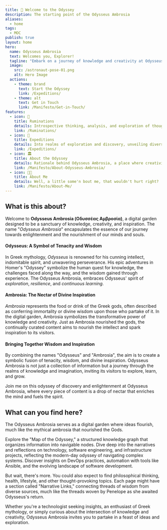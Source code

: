 ```yaml
---
title: 👋 Welcome to the Odyssey
description: The starting point of the Odysseus Ambrosia
aliases:
  - home
tags:
  - MOC
publish: true
layout: home
hero:
  name: Odysseus Ambrosia
  text: Welcomes you, Explorer!
  tagline: "Embark on a journey of knowledge and creativity at Odysseus Ambrosia: A Digital Garden of Inspiration and Enlightenment."
  image:
    src: /astronaut-pose-01.png
    alt: Hero Image
  actions:
    - theme: brand
      text: Start the Odyssey
      link: /Expeditions/
    - theme: alt
      text: Get in Touch
      link: /Manifesto/Get-in-Touch/
features:
  - icon: 🌱
    title: Ruminations
    details: Introspective thinking, analysis, and exploration of thoughts or feelings.
    link: /Ruminations/
  - icon: 🚀
    title: Expeditions
    details: Into realms of exploration and discovery, unveiling diverse experiences along the way.
    link: /Expeditions/
  - icon: 🏛️
    title: About the Odyssey
    details: Rationale behind Odysseus Ambrosia, a place where creativity thrives.
    link: /Manifesto/About-Odysseus-Ambrosia/
  - icon: 👨‍💻
    title: About Me
    details: Well, a little some'n bout me, that wouldn't hurt right?
    link: /Manifesto/About-Me/
---
```

## What is this about?

Welcome to **Odysseus Ambrosia (Οδυσσέας Αμβροσία)**, a digital garden designed to be a sanctuary of knowledge, creativity, and inspiration. The name "*Odysseus Ambrosia*" encapsulates the essence of our journey towards enlightenment and the nourishment of our minds and souls.

#### Odysseus: A Symbol of Tenacity and Wisdom

In Greek mythology, *Odysseus* is renowned for his cunning intellect, indomitable spirit, and unwavering perseverance. His epic adventures in Homer's "Odyssey" symbolize the human quest for knowledge, the challenges faced along the way, and the wisdom gained through experience. The Odysseus Ambrosia, embraces Odysseus' spirit of *exploration*, *resilience*, and *continuous learning*.

#### Ambrosia: The Nectar of Divine Inspiration

*Ambrosia* represents the food or drink of the Greek gods, often described as conferring immortality or divine wisdom upon those who partake of it. In the digital garden, Ambrosia symbolizes the transformative power of knowledge and creativity. Just as Ambrosia nourished the gods, the continually curated content aims to nourish the intellect and spark inspiration to its visitors.

#### Bringing Together Wisdom and Inspiration

By combining the names "Odysseus" and "Ambrosia", the aim is to create a symbolic fusion of tenacity, wisdom, and divine inspiration. Odysseus Ambrosia is not just a collection of information but a journey through the realms of knowledge and imagination, inviting its visitors to explore, learn, and grow.

Join me on this odyssey of discovery and enlightenment at Odysseus Ambrosia, where every piece of content is a drop of nectar that enriches the mind and fuels the spirit.

## What can you find here?

The Odysseus Ambrosia serves as a digital garden where ideas flourish, much like the mythical ambrosia that nourished the Gods.

Explore the "Map of the Odyssey," a structured knowledge graph that organizes information into navigable nodes. Dive deep into the narratives and reflections on technology, software engineering, and infrastructure projects, reflecting the modern-day odyssey of navigating complex systems. Discover insights on DevOps practices, automation with tools like Ansible, and the evolving landscape of software development.

But wait, there's more. You could also expect to find philosophical thinking, health, lifestyle, and other thought-provoking topics. Each page might have a section called "Narrative Links," connecting threads of wisdom from diverse sources, much like the threads woven by Penelope as she awaited Odysseus's return.

Whether you're a technologist seeking insights, an enthusiast of Greek mythology, or simply curious about the intersection of knowledge and creativity, Odysseus Ambrosia invites you to partake in a feast of ideas and exploration.


